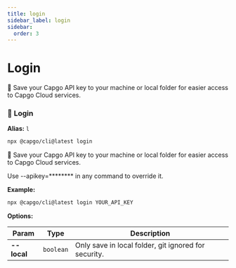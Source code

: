 ```yaml
---
title: login
sidebar_label: login
sidebar:
  order: 3
---
```


# Login

🔑 Save your Capgo API key to your machine or local folder for easier access to Capgo Cloud services.

### <a id="login"></a> 🔑 **Login**

**Alias:** `l`

```bash
npx @capgo/cli@latest login
```

🔑 Save your Capgo API key to your machine or local folder for easier access to Capgo Cloud services.

Use --apikey=******** in any command to override it.


**Example:**

```bash
npx @capgo/cli@latest login YOUR_API_KEY
```

**Options:**

| Param          | Type          | Description          |
| -------------- | ------------- | -------------------- |
| **--local** | <code>boolean</code> | Only save in local folder, git ignored for security. |

